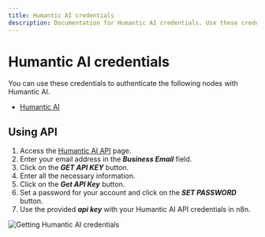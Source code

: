 ```yaml
---
title: Humantic AI credentials
description: Documentation for Humantic AI credentials. Use these credentials to authenticate Humantic AI in n8n, a workflow automation platform.
---
```


# Humantic AI credentials

You can use these credentials to authenticate the following nodes with Humantic AI.

- [Humantic AI](/integrations/builtin/app-nodes/n8n-nodes-base.humanticai/)

## Using API

1. Access the [Humantic AI API](https://api.humantic.ai/) page.
2. Enter your email address in the ***Business Email*** field.
3. Click on the ***GET API KEY*** button.
4. Enter all the necessary information.
5. Click on the ***Get API Key*** button.
6. Set a password for your account and click on the ***SET PASSWORD*** button.
7. Use the provided ***api key*** with your Humantic AI API credentials in n8n.

![Getting Humantic AI credentials](/_images/integrations/builtin/credentials/humanticai/using-api-key.gif)

